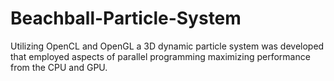 # Beachball-Particle-System
Utilizing OpenCL and OpenGL a 3D dynamic particle system was developed that employed aspects of parallel programming maximizing performance from the CPU and GPU.
